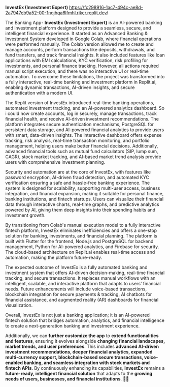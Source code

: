 **InvestEx (Investment Expert)** https://fc298916-1ac7-494c-ae8d-2a7947eb9a52-00-1nqjhqa6lfmhl.riker.replit.dev/ 

The Banking App- **InvestEx (Investment Expert)** is an AI-powered banking and investment platform designed to provide a seamless, secure, and intelligent financial experience. It started as an Advanced Banking & Investment System developed in Google Colab, where financial operations were performed manually. The Colab version allowed me to create and manage accounts, perform transactions like deposits, withdrawals, and fund transfers, and track financial insights. It also included features like loan applications with EMI calculations, KYC verification, risk profiling for investments, and personal finance tracking. However, all actions required manual script execution, and there was no interactive UI or real-time automation. To overcome these limitations, the project was transformed into a fully interactive, real-time banking and investment platform in Replit.ai, enabling dynamic transactions, AI-driven insights, and secure authentication with a modern UI.

The Replit version of InvestEx introduced real-time banking operations, automated investment tracking, and an AI-powered analytics dashboard. So i could now create accounts, log in securely, manage transactions, track financial health, and receive AI-driven investment recommendations. The platform integrates secure authentication mechanisms, PostgreSQL for persistent data storage, and AI-powered financial analytics to provide users with smart, data-driven insights. The interactive dashboard offers expense tracking, risk analysis, real-time transaction monitoring, and portfolio management, helping users make better financial decisions. Additionally, advanced financial tools such as mutual fund calculators (SIP, lump sum, CAGR), stock market tracking, and AI-based market trend analysis provide users with comprehensive investment planning.

Security and automation are at the core of InvestEx, with features like password encryption, AI-driven fraud detection, and automated KYC verification ensuring a safe and hassle-free banking experience. The system is designed for scalability, supporting multi-user access, business integration, and financial expansion, making it suitable for personal finance, banking institutions, and fintech startups. Users can visualize their financial data through interactive charts, real-time graphs, and predictive analytics powered by AI, giving them deep insights into their spending habits and investment growth.

By transitioning from Colab's manual execution model to a fully interactive fintech platform, InvestEx eliminates inefficiencies and offers a one-stop solution for banking, investments, and financial planning. The platform is built with Flutter for the frontend, Node.js and PostgreSQL for backend management, Python for AI-powered analytics, and Firebase for security. The cloud-based architecture on Replit.ai enables real-time access and automation, making the platform future-ready.

The expected outcome of InvestEx is a fully automated banking and investment system that offers AI-driven decision-making, real-time financial tracking, and secure transactions. It replaces manual workflows with an intelligent, scalable, and interactive platform that adapts to users’ financial needs. Future enhancements will include voice-based transactions, blockchain integration for secure payments & tracking, AI chatbots for financial assistance, and augmented reality (AR) dashboards for financial visualization.

Overall, InvestEx is not just a banking application; it is an AI-powered fintech solution that bridges automation, analytics, and financial intelligence to create a next-generation banking and investment experience.

Additionally, we can **further customize the app** to **extend functionalities and features**, ensuring it evolves alongside **changing financial landscapes, market trends, and user preferences**. This includes **advanced AI-driven investment recommendations, deeper financial analytics, expanded multi-currency support, blockchain-based secure transactions, voice-enabled banking, and seamless integration with stock markets and fintech APIs**. By continuously enhancing its capabilities, **InvestEx** remains a **future-ready, intelligent financial solution** that adapts to the **growing needs of users, businesses, and financial institutions**. 🚀🔥
